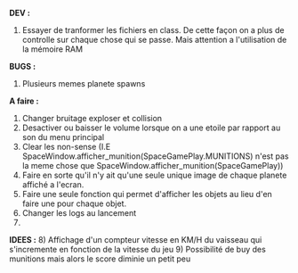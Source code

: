 
**DEV :** 
1) Essayer de tranformer les fichiers en class. De cette façon on a plus de controlle sur chaque chose qui se passe.
Mais attention a l'utilisation de la mémoire RAM
   
**BUGS :**
1) Plusieurs memes planete spawns

**A faire :**
1) Changer bruitage exploser et collision
2) Desactiver ou baisser le volume lorsque on a une etoile par rapport au son du menu principal
3) Clear les non-sense (I.E SpaceWindow.afficher_munition(SpaceGamePlay.MUNITIONS) n'est pas la meme chose que SpaceWindow.afficher_munition(SpaceGamePlay))
4) Faire en sorte qu'il n'y ait qu'une seule unique image de chaque planete affiché a l'ecran.
5) Faire une seule fonction qui permet d'afficher les objets au lieu d'en faire une pour chaque objet.
6) Changer les logs au lancement
7) 
**IDEES :**
8) Affichage d'un compteur vitesse en KM/H du vaisseau qui s'incremente en fonction de la vitesse du jeu
9) Possibilité de buy des munitions mais alors le score diminie un petit peu